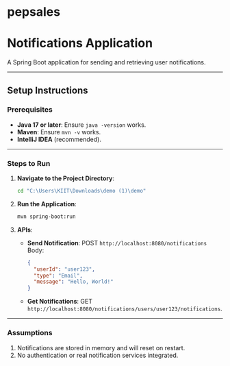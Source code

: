 # pepsales

# Notifications Application

A Spring Boot application for sending and retrieving user notifications.

---

## Setup Instructions

### Prerequisites

* **Java 17 or later**: Ensure `java -version` works.
* **Maven**: Ensure `mvn -v` works.
* **IntelliJ IDEA** (recommended).

---

### Steps to Run

1. **Navigate to the Project Directory**:

   ```bash
   cd "C:\Users\KIIT\Downloads\demo (1)\demo"
   ```

2. **Run the Application**:

   ```bash
   mvn spring-boot:run
   ```

3. **APIs**:

   * **Send Notification**:
     POST `http://localhost:8080/notifications`
     Body:

     ```json
     {
       "userId": "user123",
       "type": "Email",
       "message": "Hello, World!"
     }
     ```
   * **Get Notifications**:
     GET `http://localhost:8080/notifications/users/user123/notifications`.

---

### Assumptions

1. Notifications are stored in memory and will reset on restart.
2. No authentication or real notification services integrated.

